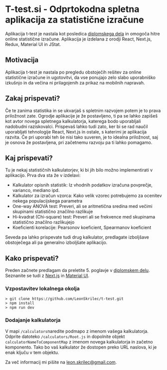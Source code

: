 # T-test.si - Odprtokodna spletna aplikacija za statistične izračune

Aplikacija t-test je nastala kot posledica [diplomskega dela](https://drive.google.com/file/d/1qrIca0nqug3YVbjzqTpdZicOAuOASImq/view) in omogoča hitre online statistične izračune. Aplikacija je izdelana z orodji React, Next.js, Redux, Material UI in JStat.

## Motivacija

Aplikacija t-test je nastala po pregledu obstoječih rešitev za online statistične izračune in ugotovitvi, da vse ponujajo zelo slabo uporabniško izkušnjo in da večina ni prilagojenih za prikaz na mobilnih napravah.

## Zakaj prispevati?

Če te zanima statistika in se ukvarjaš s spletnim razvojem potem je to prava priložnost zate. Ogrodje aplikacije je že postavljeno, ti pa se lahko zapišeš kot avtor novega spletnega kalkulatorja, katerega bodo uporabljali nadobudni raziskovalci. Prispevaš lahko tudi zato, ker bi se rad naučil uporabljati tehnologije React, Next.js in ostale, s katerimi je aplikacija razvita. Če pri uporabi teh še nisi tako suveren, je to idealna priložnost, saj je osnova že postavljena, pri začetnemu razvoju pa ti lahko pomagamo.

## Kaj prispevati?

Tu je nekaj statističnih kalkulatorjev, ki bi jih bilo možno implementirati v aplikacijo. Prva dva sta že v izdelavi:

- Kalkulator opisnih statistik: Iz vhodnih podatkov izračuna povprečje, varianco, mediano ipd.
- Kalkulator za izračun vzorca: Kako velik vzorec potrebujemo za ocenitev nekega populacijskega parametra
- One-way ANOVA test: Preveri, ali se aritmetična sredina med večimi skupinami statistično značilno razlikuje
- Hi-kvadrat (Chi-square) test: Preveri ali se frekvence med skupinama statistično značilno razlikujejo
- Koeficienti korelacije: Pearsonov koeficient, Spearmanov koeficient

Seveda pa lahko prispevate tudi drug kalkulator, predlagate izboljšave obstoječega ali pa generalno izboljšate aplikacijo.

## Kako prispevati?

Preden začnete predlagam da preletite 5. poglavje v [diplomskem delu](https://drive.google.com/file/d/1qrIca0nqug3YVbjzqTpdZicOAuOASImq/view). Seznanite se tudi z [Next.js](https://nextjs.org/) in [Material UI](https://material-ui.com/).

### Vzpostavitev lokalnega okolja

```
> git clone https://github.com/LeonSkrilec/t-test.git
> npm install
> npm run dev
```

### Dodajanje kalkulatorja

V mapi `/calculators`naredite podmapo z imenom vašega kalkulatorja. Odprite datoteko `/calculators/Root.js` in dopolnite objekt `calculatorNameToComponentMap` z imenom novega kalkulatorja in začetno komponento. Tako bo vaš kalkulator že dostopen preko URL naslova, ki je enak ključu v tem objektu.

Za več informacij mi pišite na leon.skrilec@gmail.com.
